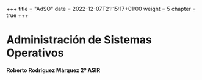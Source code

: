 +++
title = "AdSO"
date = 2022-12-07T21:15:17+01:00
weight = 5
chapter = true
+++

# Administración de Sistemas Operativos

#### Roberto Rodríguez Márquez 2º ASIR